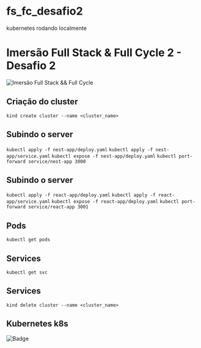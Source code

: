 # fs_fc_desafio2
kubernetes rodando localmente
# Imersão Full Stack & Full Cycle 2 - Desafio 2

![Imersão Full Stack && Full Cycle](https://events-fullcycle.s3.amazonaws.com/events-fullcycle/static/site/img/grupo_4417.png)

## Criação do cluster
`kind create cluster --name <cluster_name>`

## Subindo o server

`kubectl apply -f nest-app/deploy.yaml`
`kubectl apply -f nest-app/service.yaml`
`kubectl expose -f nest-app/deploy.yaml`
`kubectl port-forward service/nest-app 3000`

## Subindo o server

`kubectl apply -f react-app/deploy.yaml`
`kubectl apply -f react-app/service.yaml`
`kubectl expose -f react-app/deploy.yaml`
`kubectl port-forward service/react-app 3001`

## Pods

`kubectl get pods`

## Services

`kubectl get svc`

## Services

`kind delete cluster --name <cluster_name>`

## Kubernetes k8s

![Badge](https://img.shields.io/static/v1?label=Go&message=reference&color=blue&style=for-the-badge&logo=ghost)
